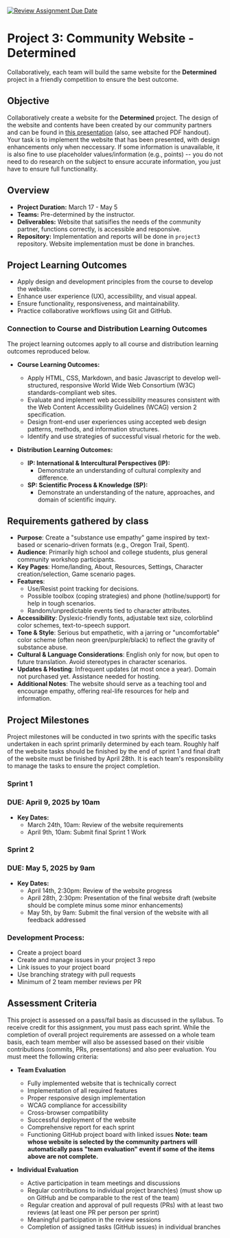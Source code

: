 [![Review Assignment Due Date](https://classroom.github.com/assets/deadline-readme-button-22041afd0340ce965d47ae6ef1cefeee28c7c493a6346c4f15d667ab976d596c.svg)](https://classroom.github.com/a/2OhxTc65)
# Project 3: Community Website - Determined

Collaboratively, each team will build the same website for the **Determined** project in a friendly competition to ensure the best outcome.

## Objective

Collaboratively create a website for the **Determined** project. The design of the website and contents have been created by our community partners and can be found in [this presentation](https://www.canva.com/design/DAGVo3IPoCw/uAjYA68088zE2myqO3DRbA/view?utm_content=DAGVo3IPoCw&utm_campaign=designshare&utm_medium=link2&utm_source=uniquelinks&utlId=hb676cd3008) (also, see attached PDF handout). 
Your task is to implement the website that has been presented, with design enhancements only when neccessary. 
If some information is unavailable, it is also fine to use placeholder values/information (e.g., points) -- you do not need to do research on the subject to ensure accurate information, you just have to ensure full functionality.

## Overview

- **Project Duration:** March 17 -  May 5 
- **Teams:** Pre-determined by the instructor.
- **Deliverables:** Website that satisifies the needs of the community partner, functions correctly, is accessible and responsive.
- **Repository:** Implementation and reports will be done in `project3` repository. Website implementation must be done in branches.

## Project Learning Outcomes

- Apply design and development principles from the course to develop the website.
- Enhance user experience (UX), accessibility, and visual appeal.
- Ensure functionality, responsiveness, and maintainability.
- Practice collaborative workflows using Git and GitHub.

### Connection to Course and Distribution Learning Outcomes

The project learning outcomes apply to all course and distribution learning outcomes reproduced below.

- **Course Learning Outcomes:**
  - Apply HTML, CSS, Markdown, and basic Javascript to develop well-structured, responsive World Wide Web Consortium (W3C) standards-compliant web sites.
  - Evaluate and implement web accessibility measures consistent with the Web Content Accessibility Guidelines (WCAG) version 2 specification.
  - Design front-end user experiences using accepted web design patterns, methods, and information structures.
  - Identify and use strategies of successful visual rhetoric for the web.

- **Distribution Learning Outcomes:**
  - **IP: International & Intercultural Perspectives (IP):**
    - Demonstrate an understanding of cultural complexity and difference.
  - **SP: Scientific Process & Knowledge (SP):**
    - Demonstrate an understanding of the nature, approaches, and domain of scientific inquiry.

## Requirements gathered by class
- **Purpose**: Create a "substance use empathy" game inspired by text-based or scenario-driven formats (e.g., Oregon Trail, Spent).
- **Audience**: Primarily high school and college students, plus general community workshop participants.
- **Key Pages**: Home/landing, About, Resources, Settings, Character creation/selection, Game scenario pages.
- **Features**:
  - Use/Resist point tracking for decisions.
  - Possible toolbox (coping strategies) and phone (hotline/support) for help in tough scenarios.
  - Random/unpredictable events tied to character attributes.
- **Accessibility**: Dyslexic-friendly fonts, adjustable text size, colorblind color schemes, text-to-speech support.
- **Tone & Style**: Serious but empathetic, with a jarring or "uncomfortable" color scheme (often neon green/purple/black) to reflect the gravity of substance abuse.
- **Cultural & Language Considerations**: English only for now, but open to future translation. Avoid stereotypes in character scenarios.
- **Updates & Hosting**: Infrequent updates (at most once a year). Domain not purchased yet. Assistance needed for hosting.
- **Additional Notes**: The website should serve as a teaching tool and encourage empathy, offering real-life resources for help and information.    

## Project Milestones

Project milestones will be conducted in two sprints with the specific tasks undertaken in each sprint primarily determined by each team. 
Roughly half of the website tasks should be finished by the end of sprint 1 and final draft of the website must be finished by April 28th. 
It is each team's responsibility to manage the tasks to ensure the project completion.

### Sprint 1
### DUE: April 9, 2025 by 10am

- **Key Dates:**
  - March 24th, 10am: Review of the website requirements
  - April 9th, 10am: Submit final Sprint 1 Work

### Sprint 2
### DUE: May 5, 2025 by 9am

- **Key Dates:**
  - April 14th, 2:30pm: Review of the website progress
  - April 28th, 2:30pm: Presentation of the final website draft (website should be complete minus some minor enhancements) 
  - May 5th, by 9am: Submit the final version of the website with all feedback addressed

### Development Process:
- Create a project board 
- Create and manage issues in your project 3 repo
- Link issues to your project board
- Use branching strategy with pull requests
- Minimum of 2 team member reviews per PR

## Assessment Criteria

This project is assessed on a pass/fail basis as discussed in the syllabus. To receive credit for this assignment, you must pass each sprint. While the completion of overall project requirements are assessed on a whole team basis, each team member will also be assessed based on their visible contributions (commits, PRs, presentations) and also peer evaluation. You must meet the following criteria:

- **Team Evaluation**
  - Fully implemented website that is technically correct
  - Implementation of all required features
  - Proper responsive design implementation
  - WCAG compliance for accessibility
  - Cross-browser compatibility
  - Successful deployment of the website
  - Comprehensive report for each sprint
  - Functioning GitHub project board with linked issues
**Note: team whose website is selected by the community partners will automatically pass "team evaluation" event if some of the items above are not complete.**  

- **Individual Evaluation**
  - Active participation in team meetings and discussions
  - Regular contributions to individual project branch(es) (must show up on GitHub and be comparable to the rest of the team)
  - Regular creation and approval of pull requests (PRs) with at least two reviews (at least one PR per person per sprint)
  - Meaningful participation in the review sessions
  - Completion of assigned tasks (GitHub issues) in individual branches




